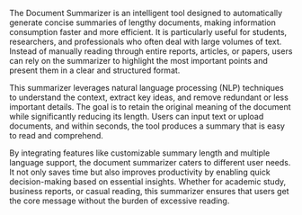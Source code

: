 The Document Summarizer is an intelligent tool designed to automatically generate concise summaries of lengthy documents, making information consumption faster and more efficient. It is particularly useful for students, researchers, and professionals who often deal with large volumes of text. Instead of manually reading through entire reports, articles, or papers, users can rely on the summarizer to highlight the most important points and present them in a clear and structured format.

This summarizer leverages natural language processing (NLP) techniques to understand the context, extract key ideas, and remove redundant or less important details. The goal is to retain the original meaning of the document while significantly reducing its length. Users can input text or upload documents, and within seconds, the tool produces a summary that is easy to read and comprehend.

By integrating features like customizable summary length and multiple language support, the document summarizer caters to different user needs. It not only saves time but also improves productivity by enabling quick decision-making based on essential insights. Whether for academic study, business reports, or casual reading, this summarizer ensures that users get the core message without the burden of excessive reading.

